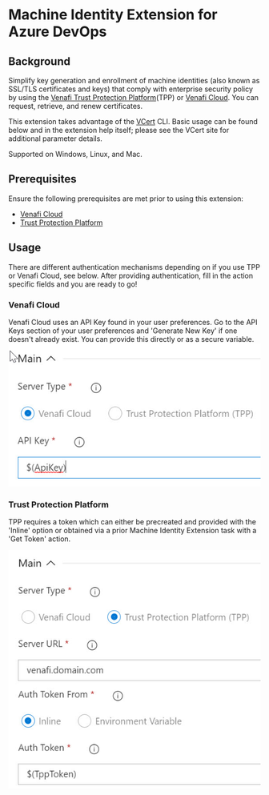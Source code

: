 # Machine Identity Extension for Azure DevOps

## Background
Simplify key generation and enrollment of machine identities (also known as SSL/TLS certificates and keys) that comply with enterprise security policy by using the [Venafi Trust Protection Platform](https://www.venafi.com/platform/trust-protection-platform)(TPP) or [Venafi Cloud](https://pki.venafi.com/venafi-cloud/).  You can request, retrieve, and renew certificates.

This extension takes advantage of the [VCert](https://github.com/Venafi/vcert) CLI.  Basic usage can be found below and in the extension help itself; please see the VCert site for additional parameter details.

Supported on Windows, Linux, and Mac.

## Prerequisites
Ensure the following prerequisites are met prior to using this extension:
- [Venafi Cloud](https://github.com/Venafi/vcert/blob/master/README-CLI-CLOUD.md#prerequisites)
- [Trust Protection Platform](https://github.com/Venafi/vcert/blob/master/README-CLI-PLATFORM.md#prerequisites)
## Usage
There are different authentication mechanisms depending on if you use TPP or Venafi Cloud, see below.  After providing authentication, fill in the action specific fields and you are ready to go!
### Venafi Cloud
Venafi Cloud uses an API Key found in your user preferences.  Go to the API Keys section of your user preferences and 'Generate New Key' if one doesn't already exist.  You can provide this directly or as a secure variable.
![Cloud server - Main](https://raw.githubusercontent.com/gdbarron/MachineIdentityExtension/master/extension/images/CloudMain.jpg)

### Trust Protection Platform
TPP requires a token which can either be precreated and provided with the 'Inline' option or obtained via a prior Machine Identity Extension task with a 'Get Token' action.

![TPP server - Main](https://raw.githubusercontent.com/gdbarron/MachineIdentityExtension/master/extension/images/TppMain.jpg)

